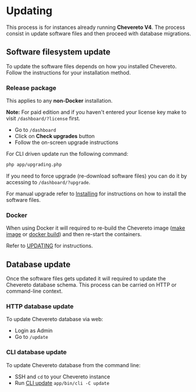 # Updating

This process is for instances already running **Chevereto V4**. The process consist in update software files and then proceed with database migrations.

## Software filesystem update

To update the software files depends on how you installed Chevereto. Follow the instructions for your installation method.

### Release package

This applies to any **non-Docker** installation.

**Note:** For paid edition and if you haven't entered your license key make to visit `/dashboard/?license` first.

* Go to `/dashboard`
* Click on **Check upgrades** button
* Follow the on-screen upgrade instructions

For CLI driven update run the following command:

```sh
php app/upgrading.php
```

If you need to force upgrade (re-download software files) you can do it by accessing to `/dashboard/?upgrade`.

For manual upgrade refer to [Installing](installation.md#using-release-package) for instructions on how to install the software files.

### Docker

When using Docker it will required to re-build the Chevereto image ([make image](https://github.com/chevereto/docker/blob/4.3/docs/BUILDING.md) or [docker build](https://github.com/chevereto/docker/blob/4.3/docs/PURE-DOCKER.md)) and then re-start the containers.

Refer to [UPDATING](https://github.com/chevereto/docker/blob/4.3/docs/UPDATING.md) for instructions.

## Database update

Once the software files gets updated it will required to update the Chevereto database schema. This process can be carried on HTTP or command-line context.

### HTTP database update

To update Chevereto database via web:

* Login as Admin
* Go to `/update`

### CLI database update

To update Chevereto database from the command line:

* SSH and `cd` to your Chevereto instance
* Run [CLI update](../reference/cli.md#update) `app/bin/cli -C update`
